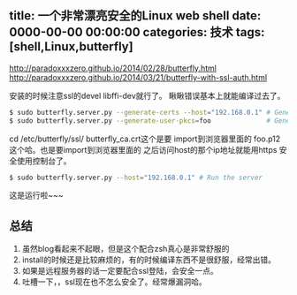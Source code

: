 title: 一个非常漂亮安全的Linux web shell
date: 0000-00-00 00:00:00
categories: 技术
tags: [shell,Linux,butterfly] 
---

http://paradoxxxzero.github.io/2014/02/28/butterfly.html
http://paradoxxxzero.github.io/2014/03/21/butterfly-with-ssl-auth.html

安装的时候注意ssl的devel libffi-dev就行了。
瞅瞅错误基本上就能编译过去了。

```sh
$ sudo butterfly.server.py --generate-certs --host="192.168.0.1" # Generate the root certificate for running on local network
$ sudo butterfly.server.py --generate-user-pkcs=foo              # Generate PKCS#12 auth file for user foo
```
cd /etc/butterfly/ssl/
butterfly_ca.crt这个是要 import到浏览器里面的
foo.p12这个哈。也是要import到浏览器里面的
之后访问host的那个ip地址就能用https 安全使用控制台了。

```sh
$ sudo butterfly.server.py --host="192.168.0.1" # Run the server
```
这是运行啦~~~


## 总结
1. 虽然blog看起来不起眼，但是这个配合zsh真心是非常舒服的
2. install的时候还是比较麻烦的，有的时候编译东西不是很舒服，经常出错。
3. 如果是远程服务器的话一定要配合ssl登陆，会安全一点。
4. 吐槽一下，，ssl现在也不怎么安全了。经常爆漏洞哈。
